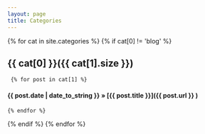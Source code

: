 ```yaml
---
layout: page
title: Categories
---
```

{% for cat in site.categories %} 
	{% if cat[0] != 'blog' %} 
##   {{ cat[0] }}({{ cat[1].size }})
     {% for post in cat[1] %} 
####    {{ post.date | date_to_string }} &raquo; [{{ post.title }}]({{ post.url }} )
	{% endfor %}
   {% endif %} 
{% endfor %} 
